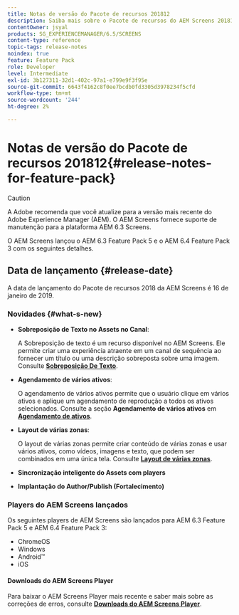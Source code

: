 ```yaml
---
title: Notas de versão do Pacote de recursos 201812
description: Saiba mais sobre o Pacote de recursos do AEM Screens 201812, lançado em 16 de janeiro de 2019.
contentOwner: jsyal
products: SG_EXPERIENCEMANAGER/6.5/SCREENS
content-type: reference
topic-tags: release-notes
noindex: true
feature: Feature Pack
role: Developer
level: Intermediate
exl-id: 3b127311-32d1-402c-97a1-e799e9f3f95e
source-git-commit: 6643f4162c8f0ee7bcdb0fd3305d3978234f5cfd
workflow-type: tm+mt
source-wordcount: '244'
ht-degree: 2%

---
```


# Notas de versão do Pacote de recursos 201812{#release-notes-for-feature-pack}

>[!CAUTION]
>
>A Adobe recomenda que você atualize para a versão mais recente do Adobe Experience Manager (AEM). O AEM Screens fornece suporte de manutenção para a plataforma AEM 6.3 Screens.

O AEM Screens lançou o AEM 6.3 Feature Pack 5 e o AEM 6.4 Feature Pack 3 com os seguintes detalhes.

## Data de lançamento {#release-date}

A data de lançamento do Pacote de recursos 2018 da AEM Screens é 16 de janeiro de 2019.

### Novidades {#what-s-new}

* **Sobreposição de Texto no Assets no Canal**:

  A Sobreposição de texto é um recurso disponível no AEM Screens. Ele permite criar uma experiência atraente em um canal de sequência ao fornecer um título ou uma descrição sobreposta sobre uma imagem. Consulte [**Sobreposição De Texto**](text-overlay.md).

* **Agendamento de vários ativos**:

  O agendamento de vários ativos permite que o usuário clique em vários ativos e aplique um agendamento de reprodução a todos os ativos selecionados. Consulte a seção **Agendamento de vários ativos** em **[Agendamento de ativos](asset-level-scheduling.md)**.

* **Layout de várias zonas**:

  O layout de várias zonas permite criar conteúdo de várias zonas e usar vários ativos, como vídeos, imagens e texto, que podem ser combinados em uma única tela. Consulte **[Layout de várias zonas](multi-zone-layout-aem-screens.md)**.

* **Sincronização inteligente do Assets com players**
* **Implantação do Author/Publish (Fortalecimento)**

### Players do AEM Screens lançados

Os seguintes players de AEM Screens são lançados para AEM 6.3 Feature Pack 5 e AEM 6.4 Feature Pack 3:

* ChromeOS
* Windows
* Android™
* iOS

#### Downloads do AEM Screens Player

Para baixar o AEM Screens Player mais recente e saber mais sobre as correções de erros, consulte [**Downloads do AEM Screens Player**](https://download.macromedia.com/screens/).
